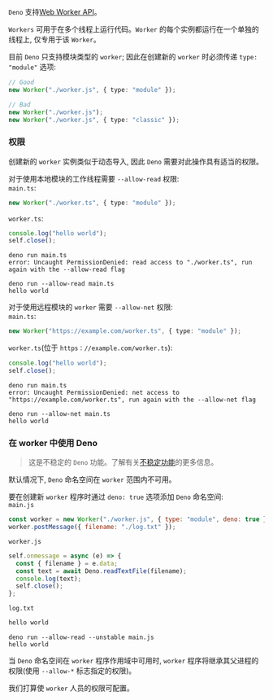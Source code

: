 `Deno` 支持[Web Worker API](https://developer.mozilla.org/en-US/docs/Web/API/Worker/Worker)。

`Workers` 可用于在多个线程上运行代码。`Worker` 的每个实例都运行在一个单独的线程上, 仅专用于该 `Worker`。

目前 `Deno` 只支持模块类型的 `worker`; 因此在创建新的 `worker` 时必须传递 `type: "module"` 选项:
```ts
// Good
new Worker("./worker.js", { type: "module" });

// Bad
new Worker("./worker.js");
new Worker("./worker.js", { type: "classic" });
```

### 权限
创建新的 `worker` 实例类似于动态导入, 因此 `Deno` 需要对此操作具有适当的权限。

对于使用本地模块的工作线程需要 `--allow-read` 权限:  
`main.ts`:
```ts
new Worker("./worker.ts", { type: "module" });
```
`worker.ts`:
```ts
console.log("hello world");
self.close();
```

```shell
deno run main.ts
error: Uncaught PermissionDenied: read access to "./worker.ts", run again with the --allow-read flag

deno run --allow-read main.ts
hello world
```

对于使用远程模块的 `worker` 需要 `--allow-net` 权限:  
`main.ts`:
```ts
new Worker("https://example.com/worker.ts", { type: "module" });
```
`worker.ts`(位于 `https：//example.com/worker.ts`):
```ts
console.log("hello world");
self.close();
```

```shell
deno run main.ts
error: Uncaught PermissionDenied: net access to "https://example.com/worker.ts", run again with the --allow-net flag

deno run --allow-net main.ts
hello world
```

### 在 worker 中使用 Deno
> 这是不稳定的 `Deno` 功能。了解有关[不稳定功能](https://deno.land/manual/runtime/stability)的更多信息。

默认情况下, `Deno` 命名空间在 `worker` 范围内不可用。

要在创建新 `worker` 程序时通过 `deno: true` 选项添加 `Deno` 命名空间:  
`main.js`
```js
const worker = new Worker("./worker.js", { type: "module", deno: true });
worker.postMessage({ filename: "./log.txt" });
```
`worker.js`
```js
self.onmessage = async (e) => {
  const { filename } = e.data;
  const text = await Deno.readTextFile(filename);
  console.log(text);
  self.close();
};
```
`log.txt`
```txt
hello world
```
```shell
deno run --allow-read --unstable main.js
hello world
```

当 `Deno` 命名空间在 `worker` 程序作用域中可用时, `worker` 程序将继承其父进程的权限(使用 `--allow-*` 标志指定的权限)。

我们打算使 `worker` 人员的权限可配置。